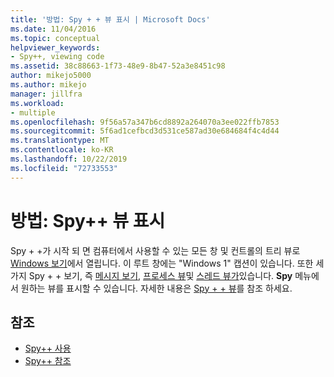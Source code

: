 ```yaml
---
title: '방법: Spy + + 뷰 표시 | Microsoft Docs'
ms.date: 11/04/2016
ms.topic: conceptual
helpviewer_keywords:
- Spy++, viewing code
ms.assetid: 38c88663-1f73-48e9-8b47-52a3e8451c98
author: mikejo5000
ms.author: mikejo
manager: jillfra
ms.workload:
- multiple
ms.openlocfilehash: 9f56a57a347b6cd8892a264070a3ee022ffb7853
ms.sourcegitcommit: 5f6ad1cefbcd3d531ce587ad30e684684f4c4d44
ms.translationtype: MT
ms.contentlocale: ko-KR
ms.lasthandoff: 10/22/2019
ms.locfileid: "72733553"
---
```

# <a name="how-to-display-spy-views"></a>방법: Spy++ 뷰 표시
Spy + +가 시작 되 면 컴퓨터에서 사용할 수 있는 모든 창 및 컨트롤의 트리 뷰로 [Windows 보기](../debugger/windows-view.md)에서 열립니다. 이 루트 창에는 "Windows 1" 캡션이 있습니다. 또한 세 가지 Spy + + 보기, 즉 [메시지 보기](../debugger/messages-view.md), [프로세스 뷰](../debugger/processes-view.md)및 [스레드 뷰가](../debugger/threads-view.md)있습니다. **Spy** 메뉴에서 원하는 뷰를 표시할 수 있습니다. 자세한 내용은 [Spy + + 뷰](../debugger/spy-increment-views.md)를 참조 하세요.

## <a name="see-also"></a>참조
- [Spy++ 사용](../debugger/using-spy-increment.md)
- [Spy++ 참조](../debugger/spy-increment-reference.md)